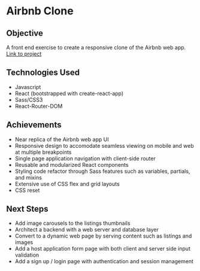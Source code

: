 # Airbnb Clone 

## Objective
A front end exercise to create a responsive clone of the Airbnb web app.  
[Link to project](https://tikangcs.github.io/airbnb)

## Technologies Used
- Javascript
- React (bootstrapped with create-react-app)
- Sass/CSS3
- React-Router-DOM

## Achievements
- Near replica of the Airbnb web app UI
- Responsive design to accomodate seamless viewing on mobile and web at multiple breakpoints
- Single page application navigation with client-side router
- Reusable and modularized React components
- Styling code refactor through Sass features such as variables, partials, and mixins
- Extensive use of CSS flex and grid layouts
- CSS reset 

## Next Steps
- Add image carousels to the listings thumbnails
- Architect a backend with a web server and database layer
- Convert to a dynamic web page by serving content such as listings and images
- Add a host application form page with both client and server side input validation
- Add a sign up / login page with authentication and session management
